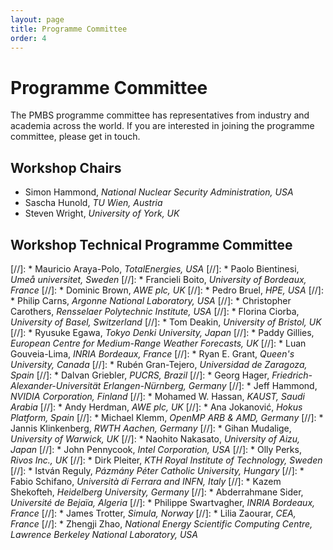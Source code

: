 ```yaml
---
layout: page
title: Programme Committee
order: 4
---
```


Programme Committee
===================

The PMBS programme committee has representatives from industry and academia across the world.
If you are interested in joining the programme committee, please get in touch.

Workshop Chairs
---------------

* Simon Hammond, _National Nuclear Security Administration, USA_
* Sascha Hunold, _TU Wien, Austria_
* Steven Wright, _University of York, UK_

Workshop Technical Programme Committee
------------------------------------

[//]: * Mauricio Araya-Polo, _TotalEnergies, USA_
[//]: * Paolo Bientinesi, _Umeå universitet, Sweden_
[//]: * Francieli Boito, _University of Bordeaux, France_
[//]: * Dominic Brown, _AWE plc, UK_
[//]: * Pedro Bruel, _HPE, USA_
[//]: * Philip Carns, _Argonne National Laboratory, USA_
[//]: * Christopher Carothers, _Rensselaer Polytechnic Institute, USA_
[//]: * Florina Ciorba, _University of Basel, Switzerland_
[//]: * Tom Deakin, _University of Bristol, UK_
[//]: * Ryusuke Egawa, _Tokyo Denki University, Japan_
[//]: * Paddy Gillies, _European Centre for Medium-Range Weather Forecasts, UK_
[//]: * Luan Gouveia-Lima, _INRIA Bordeaux, France_
[//]: * Ryan E. Grant, _Queen's University, Canada_
[//]: * Rubén Gran-Tejero, _Universidad de Zaragoza, Spain_
[//]: * Dalvan Griebler, _PUCRS, Brazil_
[//]: * Georg Hager, _Friedrich-Alexander-Universität Erlangen-Nürnberg, Germany_
[//]: * Jeff Hammond, _NVIDIA Corporation, Finland_
[//]: * Mohamed W. Hassan, _KAUST, Saudi Arabia_
[//]: * Andy Herdman, _AWE plc, UK_
[//]: * Ana Jokanović, _Hokus Platform, Spain_
[//]: * Michael Klemm, _OpenMP ARB & AMD, Germany_
[//]: * Jannis Klinkenberg, _RWTH Aachen, Germany_
[//]: * Gihan Mudalige, _University of Warwick, UK_
[//]: * Naohito Nakasato, _University of Aizu, Japan_
[//]: * John Pennycook, _Intel Corporation, USA_
[//]: * Olly Perks, _Rivos Inc., UK_
[//]: * Dirk Pleiter, _KTH Royal Institute of Technology, Sweden_
[//]: * István Reguly, _Pázmány Péter Catholic University, Hungary_
[//]: * Fabio Schifano, _Università di Ferrara and INFN, Italy_
[//]: * Kazem Shekofteh, _Heidelberg University, Germany_
[//]: * Abderrahmane Sider, _Université de Bejaïa, Algeria_
[//]: * Philippe Swartvagher, _INRIA Bordeaux, France_
[//]: * James Trotter, _Simula, Norway_
[//]: * Lilia Zaourar, _CEA, France_
[//]: * Zhengji Zhao, _National Energy Scientific Computing Centre, Lawrence Berkeley National Laboratory, USA_


